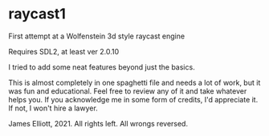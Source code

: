 # raycast1
First attempt at a Wolfenstein 3d style raycast engine

Requires SDL2, at least ver 2.0.10

I tried to add some neat features beyond just the basics.

This is almost completely in one spaghetti file and needs a lot of work, but it was fun and educational.
Feel free to review any of it and take whatever helps you. If you acknowledge me in some form of credits, I'd appreciate it. If not, I won't hire a lawyer.


James Elliott, 2021. All rights left. All wrongs reversed.
